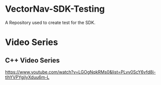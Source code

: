 # VectorNav-SDK-Testing
A Repository used to create test for the SDK.

# Video Series
## C++ Video Series
https://www.youtube.com/watch?v=LGOgNqkRMs0&list=PLvv0ScY6vfd8j-tlhYVPYgiIyXduu6m-L
